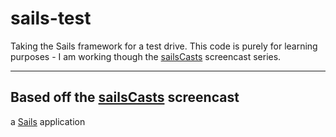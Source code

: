 # sails-test

Taking the Sails framework for a test drive. This code is purely for learning
purposes - I am working though the [sailsCasts](irlnathan.github.io/sailscasts/)
screencast series.

----

## Based off the [sailsCasts](irlnathan.github.io/sailscasts/) screencast

a [Sails](http://sailsjs.org) application
